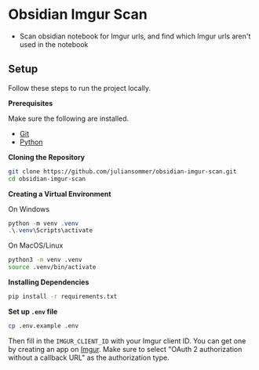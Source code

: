 # Obsidian Imgur Scan

- Scan obsidian notebook for Imgur urls, and find which Imgur urls aren't used in the notebook

## Setup

Follow these steps to run the project locally.

**Prerequisites**

Make sure the following are installed.

- [Git](https://git-scm.com)
- [Python](https://www.python.org)

**Cloning the Repository**

```bash
git clone https://github.com/juliansommer/obsidian-imgur-scan.git
cd obsidian-imgur-scan
```

**Creating a Virtual Environment**

On Windows
```powershell
python -m venv .venv
.\.venv\Scripts\activate
```

On MacOS/Linux
```bash
python3 -m venv .venv
source .venv/bin/activate
```

**Installing Dependencies**

```bash
pip install -r requirements.txt
```

**Set up `.env` file**

```bash
cp .env.example .env
```

Then fill in the `IMGUR_CLIENT_ID` with your Imgur client ID. You can get one by creating an app on [Imgur](https://api.imgur.com/oauth2/addclient). Make sure to select "OAuth 2 authorization without a callback URL" as the authorization type.
